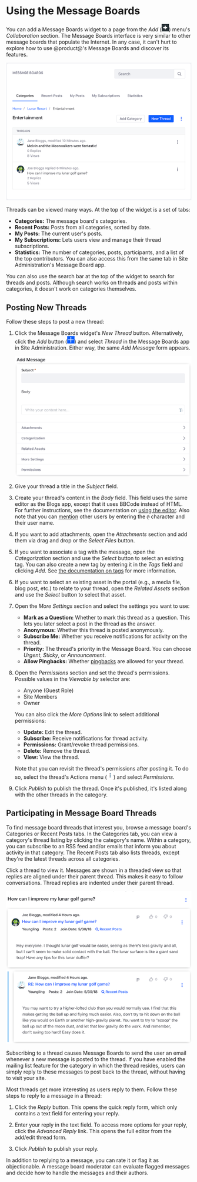 # Using the Message Boards [](id=using-the-message-boards)

You can add a Message Boards widget to a page from the *Add* 
(![Add](../../../../images/icon-control-menu-add.png)) menu's *Collaboration*
section. The Message Boards interface is very similar to other message boards 
that populate the Internet. In any case, it can't hurt to explore how to use 
@product@'s Message Boards and discover its features. 

![Figure 1: The Message Boards widget lets you explore its categories, interact with message threads, and post new messages.](../../../../images/message-boards-category-threads.png)

Threads can be viewed many ways. At the top of the widget is a set of tabs: 

-   **Categories:** The message board's categories.
-   **Recent Posts:** Posts from all categories, sorted by date.
-   **My Posts:** The current user's posts. 
-   **My Subscriptions:** Lets users view and manage their thread subscriptions. 
-   **Statistics:** The number of categories, posts, participants, and a list of 
    the top contributors. You can also access this from the same tab in Site 
    Administration's Message Board app. 

You can also use the search bar at the top of the widget to search for threads 
and posts. Although search works on threads and posts within categories, it 
doesn't work on categories themselves. 

## Posting New Threads [](id=posting-new-threads)

Follow these steps to post a new thread: 

1.  Click the Message Boards widget's *New Thread* button. Alternatively, click 
    the *Add* button 
    (![Add](../../../../images/icon-add.png)) and select *Thread* in the Message 
    Boards app in Site Administration. Either way, the same *Add Message* form 
    appears. 

    ![Figure 2: The Add Message form lets you create a new thread.](../../../../images/message-boards-add-thread.png)

2.  Give your thread a title in the *Subject* field. 

3.  Create your thread's content in the *Body* field. This field uses the same 
    editor as the Blogs app, except that it uses BBCode instead of HTML. For 
    further instructions, see the documentation on 
    [using the editor](/discover/portal/-/knowledge_base/7-1/using-the-blog-entry-editor). 
    Also note that you can 
    [mention](/discover/portal/-/knowledge_base/7-1/mentioning-users) 
    other users by entering the `@` character and their user name. 

4.  If you want to add attachments, open the *Attachments* section and add them 
    via drag and drop or the *Select Files* button. 

5.  If you want to associate a tag with the message, open the *Categorization* 
    section and use the *Select* button to select an existing tag. You can also 
    create a new tag by entering it in the *Tags* field and clicking *Add*. See 
    [the documentation on tags](/discover/portal/-/knowledge_base/7-1/organizing-content-with-tags) 
    for more information. 

6.  If you want to select an existing asset in the portal (e.g., a media file, 
    blog post, etc.) to relate to your thread, open the *Related Assets* section 
    and use the *Select* button to select that asset. 

7.  Open the *More Settings* section and select the settings you want to use: 

    -   **Mark as a Question:** Whether to mark this thread as a question. This 
        lets you later select a post in the thread as the answer. 
    -   **Anonymous:** Whether this thread is posted anonymously. 
    -   **Subscribe Me:** Whether you receive notifications for activity on the 
        thread. 
    -   **Priority:** The thread's priority in the Message Board. You can choose 
        *Urgent*, *Sticky*, or *Announcement*. 
    -   **Allow Pingbacks:** Whether 
        [pingbacks](https://en.wikipedia.org/wiki/Pingback) 
        are allowed for your thread. 

8.  Open the *Permissions* section and set the thread's permissions. Possible 
    values in the *Viewable by* selector are:

    -   Anyone (Guest Role)
    -   Site Members
    -   Owner

    You can also click the *More Options* link to select additional permissions: 

    -   **Update:** Edit the thread. 
    -   **Subscribe:** Receive notifications for thread activity. 
    -   **Permissions:** Grant/revoke thread permissions. 
    -   **Delete:** Remove the thread. 
    -   **View:** View the thread. 

    Note that you can revisit the thread's permissions after posting it. To do 
    so, select the thread's Actions menu 
    (![Add](../../../../images/icon-actions.png)) and select *Permissions*. 

9.  Click *Publish* to publish the thread. Once it's published, it's listed 
    along with the other threads in the category. 

## Participating in Message Board Threads [](id=participating-in-message-board-threads)

To find message board threads that interest you, browse a message board's
Categories or Recent Posts tabs. In the Categories tab, you can view a 
category's thread listing by clicking the category's name. Within a category, 
you can subscribe to an RSS feed and/or emails that inform you about activity in 
that category. The Recent Posts tab also lists threads, except they're the 
latest threads across all categories. 

Click a thread to view it. Messages are shown in a threaded view so that replies 
are aligned under their parent thread. This makes it easy to follow 
conversations. Thread replies are indented under their parent thread. 

![Figure 3: A thread's view displays author information and thread content, for the thread and all replies to the thread.](../../../../images/message-boards-participate-in-threads.png)

Subscribing to a thread causes Message Boards to send the user an email whenever
a new message is posted to the thread. If you have enabled the mailing list
feature for the category in which the thread resides, users can simply reply to
these messages to post back to the thread, without having to visit your site.

Most threads get more interesting as users reply to them. Follow these steps to 
reply to a message in a thread:

1.  Click the *Reply* button. This opens the quick reply form, which only 
    contains a text field for entering your reply. 

2.  Enter your reply in the text field. To access more options for your reply, 
    click the *Advanced Reply* link. This opens the full editor from the 
    add/edit thread form. 

3.  Click *Publish* to publish your reply. 

In addition to replying to a message, you can rate it or flag it as 
objectionable. A message board moderator can evaluate flagged messages and 
decide how to handle the messages and their authors. 
